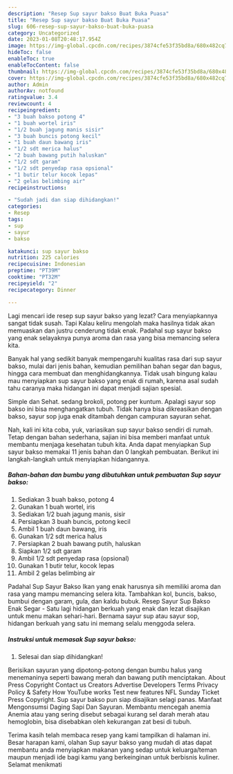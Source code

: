 ```yaml
---
description: "Resep Sup sayur bakso Buat Buka Puasa"
title: "Resep Sup sayur bakso Buat Buka Puasa"
slug: 606-resep-sup-sayur-bakso-buat-buka-puasa
category: Uncategorized
date: 2023-01-08T20:48:17.954Z
image: https://img-global.cpcdn.com/recipes/3874cfe53f35bd8a/680x482cq70/sup-sayur-bakso-foto-resep-utama.jpg
hideToc: false
enableToc: true
enableTocContent: false
thumbnail: https://img-global.cpcdn.com/recipes/3874cfe53f35bd8a/680x482cq70/sup-sayur-bakso-foto-resep-utama.jpg
cover: https://img-global.cpcdn.com/recipes/3874cfe53f35bd8a/680x482cq70/sup-sayur-bakso-foto-resep-utama.jpg
author: Admin
authorAv: notfound
ratingvalue: 3.4
reviewcount: 4
recipeingredient:
- "3 buah bakso potong 4"
- "1 buah wortel iris"
- "1/2 buah jagung manis sisir"
- "3 buah buncis potong kecil"
- "1 buah daun bawang iris"
- "1/2 sdt merica halus"
- "2 buah bawang putih haluskan"
- "1/2 sdt garam"
- "1/2 sdt penyedap rasa opsional"
- "1 butir telur kocok lepas"
- "2 gelas belimbing air"
recipeinstructions:

- "Sudah jadi dan siap dihidangkan!"
categories:
- Resep
tags:
- sup
- sayur
- bakso

katakunci: sup sayur bakso 
nutrition: 225 calories
recipecuisine: Indonesian
preptime: "PT39M"
cooktime: "PT32M"
recipeyield: "2"
recipecategory: Dinner

---
```



Lagi mencari ide resep sup sayur bakso yang lezat? Cara menyiapkannya sangat tidak susah. Tapi Kalau keliru mengolah maka hasilnya tidak akan memuaskan dan justru cenderung tidak enak. Padahal sup sayur bakso yang enak selayaknya punya aroma dan rasa yang bisa memancing selera kita.


Banyak hal yang sedikit banyak mempengaruhi kualitas rasa dari sup sayur bakso, mulai dari jenis bahan, kemudian pemilihan bahan segar dan bagus, hingga cara membuat dan menghidangkannya. Tidak usah bingung kalau mau menyiapkan sup sayur bakso yang enak di rumah, karena asal sudah tahu caranya maka hidangan ini dapat menjadi sajian spesial.

Simple dan Sehat. sedang brokoli, potong per kuntum. Apalagi sayur sop bakso ini bisa menghangatkan tubuh. Tidak hanya bisa dikreasikan dengan bakso, sayur sop juga enak ditambah dengan campuran sayuran sehat.


Nah, kali ini kita coba, yuk, variasikan sup sayur bakso sendiri di rumah. Tetap dengan bahan sederhana, sajian ini bisa memberi manfaat untuk membantu menjaga kesehatan tubuh kita. Anda dapat menyiapkan Sup sayur bakso memakai 11 jenis bahan dan 0 langkah pembuatan. Berikut ini langkah-langkah untuk menyiapkan hidangannya.

<!--inarticleads1-->

##### Bahan-bahan dan bumbu yang dibutuhkan untuk pembuatan Sup sayur bakso:

1. Sediakan 3 buah bakso, potong 4
1. Gunakan 1 buah wortel, iris
1. Sediakan 1/2 buah jagung manis, sisir
1. Persiapkan 3 buah buncis, potong kecil
1. Ambil 1 buah daun bawang, iris
1. Gunakan 1/2 sdt merica halus
1. Persiapkan 2 buah bawang putih, haluskan
1. Siapkan 1/2 sdt garam
1. Ambil 1/2 sdt penyedap rasa (opsional)
1. Gunakan 1 butir telur, kocok lepas
1. Ambil 2 gelas belimbing air


Padahal Sup Sayur Bakso Ikan yang enak harusnya sih memiliki aroma dan rasa yang mampu memancing selera kita. Tambahkan kol, buncis, bakso, bumbui dengan garam, gula, dan kaldu bubuk. Resep Sayur Sup Bakso Enak Segar - Satu lagi hidangan berkuah yang enak dan lezat disajikan untuk menu makan sehari-hari. Bernama sayur sup atau sayur sop, hidangan berkuah yang satu ini memang selalu menggoda selera. 

<!--inarticleads2-->

##### Instruksi untuk memasak Sup sayur bakso:


1. Selesai dan siap dihidangkan!

Berisikan sayuran yang dipotong-potong dengan bumbu halus yang menemaninya seperti bawang merah dan bawang putih menciptakan. About Press Copyright Contact us Creators Advertise Developers Terms Privacy Policy &amp; Safety How YouTube works Test new features NFL Sunday Ticket Press Copyright. Sup sayur bakso pun siap disajikan selagi panas. Manfaat Mengonsumsi Daging Sapi Dan Sayuran. Membantu mencegah anemia Anemia atau yang sering disebut sebagai kurang sel darah merah atau hemoglobin, bisa disebabkan oleh kekurangan zat besi di tubuh. 

Terima kasih telah membaca resep yang kami tampilkan di halaman ini. Besar harapan kami, olahan Sup sayur bakso yang mudah di atas dapat membantu anda menyiapkan makanan yang sedap untuk keluarga/teman maupun menjadi ide bagi kamu yang berkeinginan untuk berbisnis kuliner. Selamat menikmati
